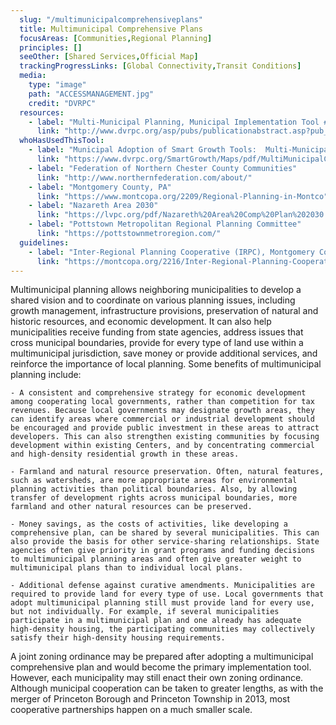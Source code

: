 ```yaml
---
  slug: "/multimunicipalcomprehensiveplans"
  title: Multimunicipal Comprehensive Plans
  focusAreas: [Communities,Regional Planning]
  principles: []
  seeOther: [Shared Services,Official Map]
  trackingProgressLinks: [Global Connectivity,Transit Conditions]
  media: 
    type: "image"
    path: "ACCESSMANAGEMENT.jpg"
    credit: "DVRPC"
  resources: 
    - label: "Multi-Municipal Planning, Municipal Implementation Tool #003, DVRPC"
      link: "http://www.dvrpc.org/asp/pubs/publicationabstract.asp?pub_id=MIT003"  
  whoHasUsedThisTool: 
    - label: "Municipal Adoption of Smart Growth Tools:  Multi-Municipal Comprehensive Plans (2020)"
      link: "https://www.dvrpc.org/SmartGrowth/Maps/pdf/MultiMunicipalCompPlan.pdf"
    - label: "Federation of Northern Chester County Communities"
      link: "http://www.northernfederation.com/about/"
    - label: "Montgomery County, PA"
      link: "https://www.montcopa.org/2209/Regional-Planning-in-Montco"
    - label: "Nazareth Area 2030"
      link: "https://lvpc.org/pdf/Nazareth%20Area%20Comp%20Plan%202030.pdf"
    - label: "Pottstown Metropolitan Regional Planning Committee"
      link: "https://pottstownmetroregion.com/"
  guidelines: 
    - label: "Inter-Regional Planning Cooperative (IRPC), Montgomery County, PA"
      link: "https://montcopa.org/2216/Inter-Regional-Planning-Cooperative-IRPC"
---
```


Multimunicipal planning allows neighboring municipalities to develop a shared vision and to coordinate on various planning issues, including growth management, infrastructure provisions, preservation of natural and historic resources, and economic development. It can also help municipalities receive funding from state agencies, address issues that cross municipal boundaries, provide for every type of land use within a multimunicipal jurisdiction, save money or provide additional services, and reinforce the importance of local planning. Some benefits of multimunicipal planning include:

    - A consistent and comprehensive strategy for economic development among cooperating local governments, rather than competition for tax revenues. Because local governments may designate growth areas, they can identify areas where commercial or industrial development should be encouraged and provide public investment in these areas to attract developers. This can also strengthen existing communities by focusing development within existing Centers, and by concentrating commercial and high-density residential growth in these areas.

    - Farmland and natural resource preservation. Often, natural features, such as watersheds, are more appropriate areas for environmental planning activities than political boundaries. Also, by allowing transfer of development rights across municipal boundaries, more farmland and other natural resources can be preserved.

    - Money savings, as the costs of activities, like developing a comprehensive plan, can be shared by several municipalities. This can also provide the basis for other service-sharing relationships. State agencies often give priority in grant programs and funding decisions to multimunicipal planning areas and often give greater weight to multimunicipal plans than to individual local plans.

    - Additional defense against curative amendments. Municipalities are required to provide land for every type of use. Local governments that adopt multimunicipal planning still must provide land for every use, but not individually. For example, if several municipalities participate in a multimunicipal plan and one already has adequate high-density housing, the participating communities may collectively satisfy their high-density housing requirements.

A joint zoning ordinance may be prepared after adopting a multimunicipal comprehensive plan and would become the primary implementation tool. However, each municipality may still enact their own zoning ordinance. Although municipal cooperation can be taken to greater lengths, as with the merger of Princeton Borough and Princeton Township in 2013, most cooperative partnerships happen on a much smaller scale.

